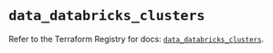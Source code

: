 # `data_databricks_clusters`

Refer to the Terraform Registry for docs: [`data_databricks_clusters`](https://registry.terraform.io/providers/databricks/databricks/1.49.1/docs/data-sources/clusters).
